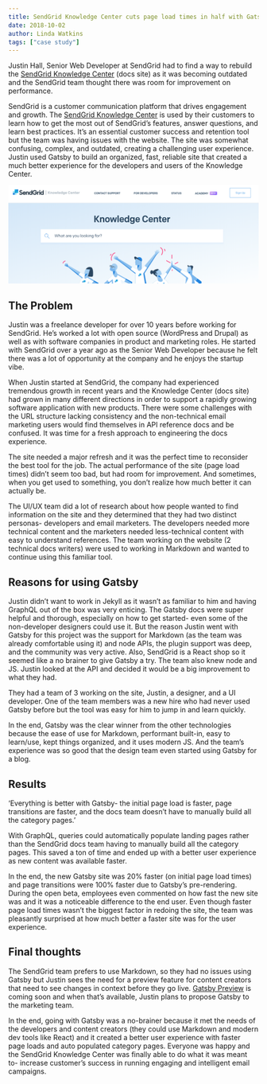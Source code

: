 ```yaml
---
title: SendGrid Knowledge Center cuts page load times in half with Gatsby
date: 2018-10-02
author: Linda Watkins
tags: ["case study"]
---
```


Justin Hall, Senior Web Developer at SendGrid had to find a way to rebuild the [SendGrid Knowledge Center](https://sendgrid.com/docs/) (docs site) as it was becoming outdated and the SendGrid team thought there was room for improvement on performance.

SendGrid is a customer communication platform that drives engagement and growth. The [SendGrid Knowledge Center](https://sendgrid.com/docs/) is used by their customers to learn how to get the most out of SendGrid’s features, answer questions, and learn best practices. It’s an essential customer success and retention tool but the team was having issues with the website. The site was somewhat confusing, complex, and outdated, creating a challenging user experience. Justin used Gatsby to build an organized, fast, reliable site that created a much better experience for the developers and users of the Knowledge Center.

![SendGrid Knowledge Center](./sendgrid_screenshot.png)

## The Problem

Justin was a freelance developer for over 10 years before working for SendGrid. He’s worked a lot with open source (WordPress and Drupal) as well as with software companies in product and marketing roles. He started with SendGrid over a year ago as the Senior Web Developer because he felt there was a lot of opportunity at the company and he enjoys the startup vibe.

When Justin started at SendGrid, the company had experienced tremendous growth in recent years and the Knowledge Center (docs site) had grown in many different directions in order to support a rapidly growing software application with new products. There were some challenges with the URL structure lacking consistency and the non-technical email marketing users would find themselves in API reference docs and be confused. It was time for a fresh approach to engineering the docs experience.

The site needed a major refresh and it was the perfect time to reconsider the best tool for the job. The actual performance of the site (page load times) didn’t seem too bad, but had room for improvement. And sometimes, when you get used to something, you don’t realize how much better it can actually be.

The UI/UX team did a lot of research about how people wanted to find information on the site and they determined that they had two distinct personas- developers and email marketers. The developers needed more technical content and the marketers needed less-technical content with easy to understand references. The team working on the website (2 technical docs writers) were used to working in Markdown and wanted to continue using this familiar tool.

## Reasons for using Gatsby

Justin didn’t want to work in Jekyll as it wasn’t as familiar to him and having GraphQL out of the box was very enticing. The Gatsby docs were super helpful and thorough, especially on how to get started- even some of the non-developer designers could use it. But the reason Justin went with Gatsby for this project was the support for Markdown (as the team was already comfortable using it) and node APIs, the plugin support was deep, and the community was very active. Also, SendGrid is a React shop so it seemed like a no brainer to give Gatsby a try. The team also knew node and JS. Justin looked at the API and decided it would be a big improvement to what they had.

They had a team of 3 working on the site, Justin, a designer, and a UI developer. One of the team members was a new hire who had never used Gatsby before but the tool was easy for him to jump in and learn quickly.

In the end, Gatsby was the clear winner from the other technologies because the ease of use for Markdown, performant built-in, easy to learn/use, kept things organized, and it uses modern JS. And the team’s experience was so good that the design team even started using Gatsby for a blog.

## Results

‘Everything is better with Gatsby- the initial page load is faster, page transitions are faster, and the docs team doesn’t have to manually build all the category pages.’

With GraphQL, queries could automatically populate landing pages rather than the SendGrid docs team having to manually build all the category pages. This saved a ton of time and ended up with a better user experience as new content was available faster.

In the end, the new Gatsby site was 20% faster (on initial page load times) and page transitions were 100% faster due to Gatsby’s pre-rendering. During the open beta, employees even commented on how fast the new site was and it was a noticeable difference to the end user. Even though faster page load times wasn’t the biggest factor in redoing the site, the team was pleasantly surprised at how much better a faster site was for the user experience.

## Final thoughts

The SendGrid team prefers to use Markdown, so they had no issues using Gatsby but Justin sees the need for a preview feature for content creators that need to see changes in context before they go live. [Gatsby Preview](https://www.gatsbyjs.com/preview/?no-cache=1) is coming soon and when that’s available, Justin plans to propose Gatsby to the marketing team.

In the end, going with Gatsby was a no-brainer because it met the needs of the developers and content creators (they could use Markdown and modern dev tools like React) and it created a better user experience with faster page loads and auto populated category pages. Everyone was happy and the SendGrid Knowledge Center was finally able to do what it was meant to- increase customer’s success in running engaging and intelligent email campaigns.
